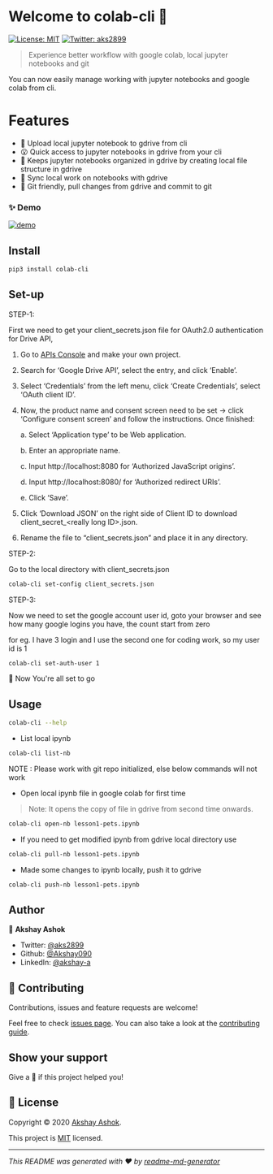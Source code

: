 # Welcome to colab-cli 👋
[![License: MIT](https://img.shields.io/badge/License-MIT-yellow.svg)](https://choosealicense.com/licenses/mit/)
[![Twitter: aks2899](https://img.shields.io/twitter/follow/aks2899.svg?style=social)](https://twitter.com/aks2899)

> Experience better workflow with google colab, local jupyter notebooks and git

You can now easily manage working with jupyter notebooks 
and google colab from cli. 

# Features 
* 🤠 Upload local jupyter notebook to gdrive from cli
* 😮 Quick access to jupyter notebooks in gdrive from your cli
* 🚀 Keeps jupyter notebooks organized in gdrive by creating local file structure in gdrive
* 🤯 Sync local work on notebooks with gdrive
* 🥂 Git friendly, pull changes from gdrive and commit to git

### ✨ Demo
[![demo](https://asciinema.org/a/314749.svg)](https://asciinema.org/a/314749?autoplay=1)

## Install

```sh
pip3 install colab-cli
```

## Set-up

STEP-1: 
 
First we need to get your client_secrets.json file for 
OAuth2.0 authentication for Drive API,

1. Go to [APIs Console](https://console.developers.google.com/iam-admin/projects) 
and make your own project.
2. Search for ‘Google Drive API’, select the entry, and click ‘Enable’.
3. Select ‘Credentials’ from the left menu, click ‘Create Credentials’, select ‘OAuth client ID’.
4. Now, the product name and consent screen need to be set -> click ‘Configure consent screen’ and follow the instructions. Once finished:
    
    a. Select ‘Application type’ to be Web application.
    
    b. Enter an appropriate name.
    
    c. Input http://localhost:8080 for ‘Authorized JavaScript origins’.
    
    d. Input http://localhost:8080/ for ‘Authorized redirect URIs’.
    
    e. Click ‘Save’.
    
5. Click ‘Download JSON’ on the right side of Client ID to 
download client_secret_\<really long ID>.json.

6. Rename the file to “client_secrets.json” and place it in any directory.

STEP-2: 

 Go to the local directory with client_secrets.json
  ```sh
  colab-cli set-config client_secrets.json
  ```
STEP-3:
 
Now we need to set the google account user id, goto your browser and see how many google logins you have,
 the count start from zero
 
 for eg. I have 3 login and I use the second one for coding work, so my user id is 1
  ```sh
  colab-cli set-auth-user 1
  ```
 
🙌 Now You're all set to go
## Usage

```sh
colab-cli --help
``` 
* List local ipynb
```sh
colab-cli list-nb
``` 
NOTE : Please work with git repo initialized, else below 
commands will not work

* Open local ipynb file in google colab for first time
> Note: It opens the copy of file in gdrive from second time onwards.
```sh
colab-cli open-nb lesson1-pets.ipynb
``` 
* If you need to get modified ipynb from gdrive local directory use 
```sh
colab-cli pull-nb lesson1-pets.ipynb
``` 
* Made some changes to ipynb locally, push it to gdrive
```sh
colab-cli push-nb lesson1-pets.ipynb
``` 

## Author

👤 **Akshay Ashok**

* Twitter: [@aks2899](https://twitter.com/aks2899)
* Github: [@Akshay090](https://github.com/Akshay090)
* LinkedIn: [@akshay-a](https://linkedin.com/in/akshay-a)

## 🤝 Contributing

Contributions, issues and feature requests are welcome!

Feel free to check [issues page](https://github.com/Akshay090/colab-cli/issues). You can also take a look at the [contributing guide](https://github.com/Akshay090/colab-cli/blob/master/CONTRIBUTING.md).

## Show your support

Give a 🌟 if this project helped you!

## 📝 License

Copyright © 2020 [Akshay Ashok](https://github.com/Akshay090).

This project is [MIT](https://choosealicense.com/licenses/mit/) licensed.

***
_This README was generated with ❤ by [readme-md-generator](https://github.com/kefranabg/readme-md-generator)_

